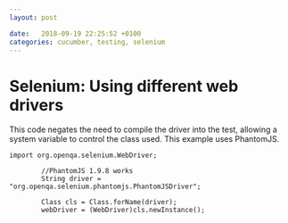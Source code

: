 ```yaml
---
layout: post

date:   2018-09-19 22:25:52 +0100
categories: cucumber, testing, selenium
---
```

Selenium: Using different web drivers
=====================================

This code negates the need to compile the driver into the test, allowing
a system variable to control the class used. This example uses
PhantomJS.

    import org.openqa.selenium.WebDriver;

            //PhantomJS 1.9.8 works
            String driver = "org.openqa.selenium.phantomjs.PhantomJSDriver";

            Class cls = Class.forName(driver);
            webDriver = (WebDriver)cls.newInstance(); 
